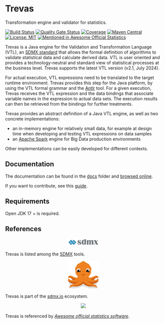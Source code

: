 # Trevas

Transformation engine and validator for statistics.

[![Build Status](https://github.com/InseeFr/Trevas/actions/workflows/ci.yml/badge.svg)](https://github.com/InseeFr/Trevas/actions/workflows/ci.yml)
[![Quality Gate Status](https://sonarcloud.io/api/project_badges/measure?project=InseeFr_Trevas&metric=alert_status)](https://sonarcloud.io/dashboard?id=InseeFr_Trevas)
[![Coverage](https://sonarcloud.io/api/project_badges/measure?project=InseeFr_Trevas&metric=coverage)](https://sonarcloud.io/dashboard?id=InseeFr_Trevas)
[![Maven Central](https://maven-badges.herokuapp.com/maven-central/fr.insee.trevas/trevas-parent/badge.svg)](https://maven-badges.herokuapp.com/maven-central/fr.insee.trevas/trevas-parent)
[![License: MIT](https://img.shields.io/badge/License-MIT-blue.svg)](https://opensource.org/licenses/MIT)
[![Mentioned in Awesome Official Statistics ](https://awesome.re/mentioned-badge.svg)](http://www.awesomeofficialstatistics.org)

Trevas is a Java engine for the Validation and Transformation Language (VTL), an [SDMX standard](https://sdmx.org/?page_id=5096) that allows the formal definition of algorithms to validate statistical data and calculate derived data. VTL is user oriented and provides a technology-neutral and standard view of statistical processes at the business level. Trevas supports the latest VTL version (v2.1, July 2024).

For actual execution, VTL expressions need to be translated to the target runtime environment. Trevas provides this step for the Java platform, by using the VTL formal grammar and the [Antlr](https://www.antlr.org/) tool. For a given execution, Trevas receives the VTL expression and the data bindings that associate variable names in the expression to actual data sets. The execution results can then be retrieved from the bindings for further treatments.

Trevas provides an abstract definition of a Java VTL engine, as well as two concrete implementations:

- an in-memory engine for relatively small data, for example at design time when developing and testing VTL expressions on data samples
- an [Apache Spark](https://spark.apache.org/) engine for Big Data production environments

Other implementations can be easily developed for different contexts.

## Documentation

The documentation can be found in the [docs](https://github.com/InseeFr/Trevas/tree/master/docs) folder and [browsed online](https://inseefr.github.io/Trevas).

If you want to contribute, see this [guide](docs/CONTRIBUTING.md).

## Requirements

Open JDK 17 + is required.

## References

<p align="center">
  <img width="100px" src="./docs/static/img/sdmx-logo.svg" />
</p>

Trevas is listed among the [SDMX](https://sdmx.org/?page_id=4500) tools.

<p align="center">
  <img width="100px" src="./docs/static/img/sdmx-io-logo.svg" />
</p>

Trevas is part of the [sdmx.io](https://www.sdmx.io/) ecosystem.

<p align="center">
    <img  src="https://awesome.re/mentioned-badge.svg" />
</p>

Trevas is referenced by [_Awesome official statistics software_](https://github.com/SNStatComp/awesome-official-statistics-software).
